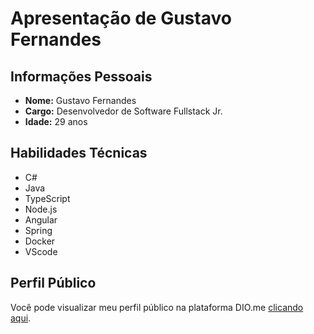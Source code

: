 # Apresentação de Gustavo Fernandes

## Informações Pessoais
- **Nome:** Gustavo Fernandes
- **Cargo:** Desenvolvedor de Software Fullstack Jr.
- **Idade:** 29 anos

## Habilidades Técnicas
- C#
- Java
- TypeScript
- Node.js
- Angular
- Spring
- Docker
- VScode

## Perfil Público
Você pode visualizar meu perfil público na plataforma DIO.me [clicando aqui](https://www.dio.me/users/gustavo_freitas_afel).
